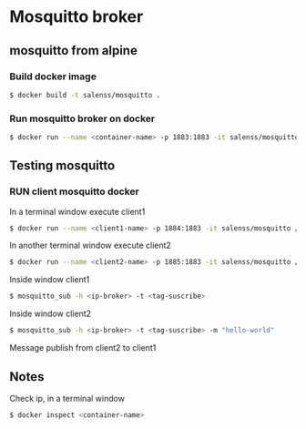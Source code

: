 # Mosquitto broker

## mosquitto from alpine

### Build docker image

```sh
$ docker build -t salenss/mosquitto .
```
### Run mosquitto broker on docker
```sh
$ docker run --name <container-name> -p 1883:1883 -it salenss/mosquitto /bin/sh
```
## Testing mosquitto
### RUN client mosquitto docker
In a terminal window execute client1
```sh
$ docker run --name <client1-name> -p 1884:1883 -it salenss/mosquitto /bin/sh
```
In another terminal window execute client2
```sh
$ docker run --name <client2-name> -p 1885:1883 -it salenss/mosquitto /bin/sh
```

Inside window client1
```sh
$ mosquitto_sub -h <ip-broker> -t <tag-suscribe>
```

Inside window client2
```sh
$ mosquitto_sub -h <ip-broker> -t <tag-suscribe> -m "hello-world"
```

Message publish from client2 to client1
## Notes
Check ip, in a terminal window

```sh
$ docker inspect <container-name>
```
